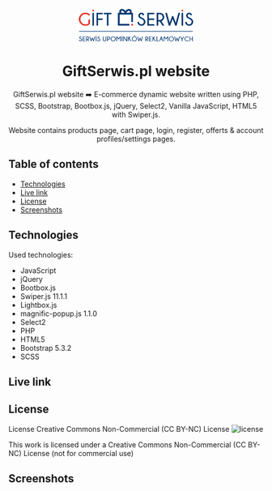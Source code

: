 <p align="center">
    <img src="./assets/icons/common/header/logo-giftserwis.svg" height="64"/>
</p>

<h1 align="center">GiftSerwis.pl website</h1>

<p align="center">GiftSerwis.pl website ➡️ E-commerce dynamic website written using PHP, SCSS, Bootstrap, Bootbox.js, jQuery, Select2, Vanilla JavaScript, HTML5 with Swiper.js.</p>
<p align="center">Website contains products page, cart page, login, register, offerts & account profiles/settings pages.</p>

## Table of contents

- [Technologies](#technologies)
- [Live link](#live-link)
- [License](#license)
- [Screenshots](#screenshots)

## Technologies

Used technologies:

- JavaScript
- jQuery
- Bootbox.js
- Swiper.js 11.1.1
- Lightbox.js
- magnific-popup.js 1.1.0
- Select2
- PHP
- HTML5
- Bootstrap 5.3.2
- SCSS

## Live link

## License

License Creative Commons Non-Commercial (CC BY-NC) License ![license](https://mirrors.creativecommons.org/presskit/buttons/88x31/svg/by-nc.svg)

This work is licensed under a Creative Commons Non-Commercial (CC BY-NC) License (not for commercial use)

## Screenshots
